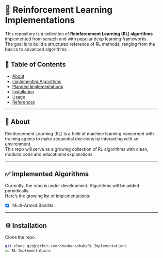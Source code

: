 # 🧠 Reinforcement Learning Implementations

This repository is a collection of **Reinforcement Learning (RL) algorithms** implemented from scratch and with popular deep learning frameworks.  
The goal is to build a structured reference of RL methods, ranging from the basics to advanced algorithms.

## 📌 Table of Contents
- [About](#about)
- [Implemented Algorithms](#implemented-algorithms)
- [Planned Implementations](#planned-implementations)
- [Installation](#installation)
- [Usage](#usage)
- [References](#references)

---

## 🔎 About
Reinforcement Learning (RL) is a field of machine learning concerned with training agents to make sequential decisions by interacting with an environment.  
This repo will serve as a growing collection of RL algorithms with clean, modular code and educational explanations.

---

## ✅ Implemented Algorithms
Currently, the repo is under development. Algorithms will be added periodically.  
Here’s the growing list of implementations:

- [x] Multi-Armed Bandits  
  

---

## ⚙️ Installation
Clone the repo:
```bash
git clone git@github.com:bhushansshah/RL-Implementations
cd RL-Implementations
